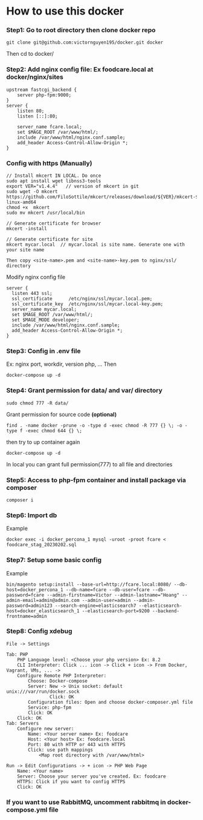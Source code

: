 # How to use this docker

### Step1: Go to root directory then clone docker repo

```
git clone git@github.com:victornguyen195/docker.git docker
```
Then cd to docker/

### Step2: Add nginx config file: Ex foodcare.local at docker/nginx/sites
```
upstream fastcgi_backend {
    server php-fpm:9000;
}
server {
    listen 80;
    listen [::]:80;

    server_name fcare.local;
    set $MAGE_ROOT /var/www/html/;
    include /var/www/html/nginx.conf.sample;
    add_header Access-Control-Allow-Origin *;
}

```

### Config with https (Manually)

```
// Install mkcert IN LOCAL. Do once
sudo apt install wget libnss3-tools
export VER="v1.4.4"   // version of mkcert in git
sudo wget -O mkcert https://github.com/FiloSottile/mkcert/releases/download/${VER}/mkcert-${VER}-linux-amd64
chmod +x  mkcert
sudo mv mkcert /usr/local/bin

// Generate certificate for browser 
mkcert -install

// Generate certificate for site
mkcert mycar.local  // mycar.local is site name. Generate one with your site name

Then copy <site-name>.pem and <site-name>-key.pem to nginx/ssl/ directory

```

Modify nginx config file

```
server {
  listen 443 ssl;
  ssl_certificate      /etc/nginx/ssl/mycar.local.pem;
  ssl_certificate_key  /etc/nginx/ssl/mycar.local-key.pem;
  server_name mycar.local;
  set $MAGE_ROOT /var/www/html/;
  set $MAGE_MODE developer;
  include /var/www/html/nginx.conf.sample;
  add_header Access-Control-Allow-Origin *;
}

```


### Step3: Config in .env file
Ex: nginx port, workdir, version php, ... 
Then 
```
docker-compose up -d
```

### Step4: Grant permission for data/ and var/ directory
```
sudo chmod 777 -R data/
```
Grant permission for source code **(optional)**
```
find . -name docker -prune -o -type d -exec chmod -R 777 {} \; -o -type f -exec chmod 644 {} \;
```

then try to up container again
```
docker-compose up -d
```

In local you can grant full permission(777) to all file and directories

### Step5: Access to php-fpm container and install package via composer
```
composer i
```

### Step6: Import db
Example
```
docker exec -i docker_percona_1 mysql -uroot -proot fcare < foodcare_stag_20230202.sql
```

### Step7: Setup some basic config

Example
```
bin/magento setup:install --base-url=http://fcare.local:8080/ --db-host=docker_percona_1 --db-name=fcare --db-user=fcare --db-password=fcare --admin-firstname=Victor --admin-lastname="Hoang" --admin-email=admin@admin.com --admin-user=admin --admin-password=admin123 --search-engine=elasticsearch7 --elasticsearch-host=docker_elasticsearch_1 --elasticsearch-port=9200 --backend-frontname=admin

```
### Step8: Config xdebug
```
File -> Settings

Tab: PHP
    PHP Language level: <Choose your php version> Ex: 8.2
    CLI Interpreter: Click ... icon -> Click + icon -> From Docker, Vagrant, VMs, ... -> 
    Configure Remote PHP Interpreter: 
        Choose: Docker-compose
        Server: New -> Unix socket: default unix:///var/run/docker.sock
                Click: OK
        Configuration files: Open and choose docker-composer.yml file
        Service: php-fpm
        Click: OK
    Click: OK
Tab: Servers
    Configure new server:
        Name: <Your server name> Ex: foodcare
        Host: <Your host> Ex: foodcare.local
        Port: 80 with HTTP or 443 with HTTPS
        Click: use path mappings
            <Map root directory with /var/www/html>

Run -> Edit Configurations -> + icon -> PHP Web Page
    Name: <Your name>
    Server: Choose your server you've created. Ex: foodcare
    HTTPS: Click if you want to config HTTPS
    Click: OK
```
### If you want to use RabbitMQ, uncomment rabbitmq in docker-compose.yml file

